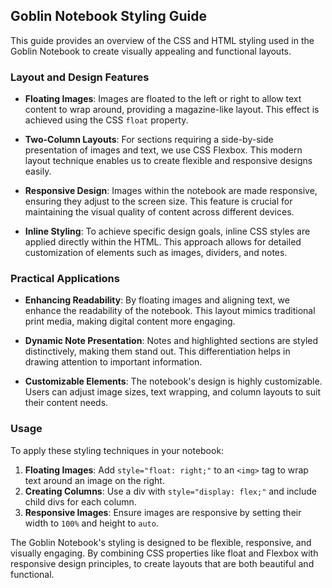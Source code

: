 
## Goblin Notebook Styling Guide

This guide provides an overview of the CSS and HTML styling used in the Goblin Notebook to create visually appealing and functional layouts.

### Layout and Design Features

- **Floating Images**: Images are floated to the left or right to allow text content to wrap around, providing a magazine-like layout. This effect is achieved using the CSS `float` property.

- **Two-Column Layouts**: For sections requiring a side-by-side presentation of images and text, we use CSS Flexbox. This modern layout technique enables us to create flexible and responsive designs easily.

- **Responsive Design**: Images within the notebook are made responsive, ensuring they adjust to the screen size. This feature is crucial for maintaining the visual quality of content across different devices.

- **Inline Styling**: To achieve specific design goals, inline CSS styles are applied directly within the HTML. This approach allows for detailed customization of elements such as images, dividers, and notes.

### Practical Applications

- **Enhancing Readability**: By floating images and aligning text, we enhance the readability of the notebook. This layout mimics traditional print media, making digital content more engaging.

- **Dynamic Note Presentation**: Notes and highlighted sections are styled distinctively, making them stand out. This differentiation helps in drawing attention to important information.

- **Customizable Elements**: The notebook's design is highly customizable. Users can adjust image sizes, text wrapping, and column layouts to suit their content needs.

### Usage

To apply these styling techniques in your notebook:

1. **Floating Images**: Add `style="float: right;"` to an `<img>` tag to wrap text around an image on the right.
2. **Creating Columns**: Use a div with `style="display: flex;"` and include child divs for each column.
3. **Responsive Images**: Ensure images are responsive by setting their width to `100%` and height to `auto`.



The Goblin Notebook's styling is designed to be flexible, responsive, and visually engaging. By combining CSS properties like float and Flexbox with responsive design principles, to create layouts that are both beautiful and functional.

